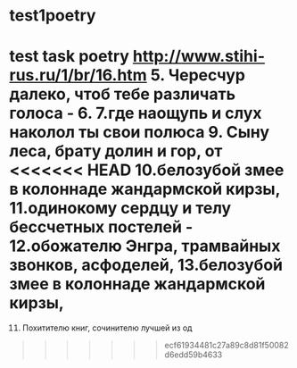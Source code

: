 ﻿# test1poetry
test task poetry
http://www.stihi-rus.ru/1/br/16.htm
5. Чересчур далеко, чтоб тебе различать голоса -
6.
7.где наощупь и слух наколол ты свои полюса
9. Сыну леса, брату долин и гор, от
<<<<<<< HEAD
10.белозубой змее в колоннаде жандармской кирзы,
11.одинокому сердцу и телу бессчетных постелей -
12.обожателю Энгра, трамвайных звонков, асфоделей,
13.белозубой змее в колоннаде жандармской кирзы,
=======
11. Похитителю книг, сочинителю лучшей из од
>>>>>>> ecf61934481c27a89c8d81f50082d6edd59b4633
